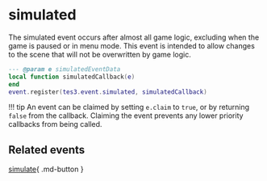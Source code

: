 # simulated
<div class="search_terms" style="display: none">simulated</div>

<!---
	This file is autogenerated. Do not edit this file manually. Your changes will be ignored.
	More information: https://github.com/MWSE/MWSE/tree/master/docs
-->

The simulated event occurs after almost all game logic, excluding when the game is paused or in menu mode. This event is intended to allow changes to the scene that will not be overwritten by game logic.

```lua
--- @param e simulatedEventData
local function simulatedCallback(e)
end
event.register(tes3.event.simulated, simulatedCallback)
```

!!! tip
	An event can be claimed by setting `e.claim` to `true`, or by returning `false` from the callback. Claiming the event prevents any lower priority callbacks from being called.


## Related events

[simulate](./simulate.md){ .md-button }


